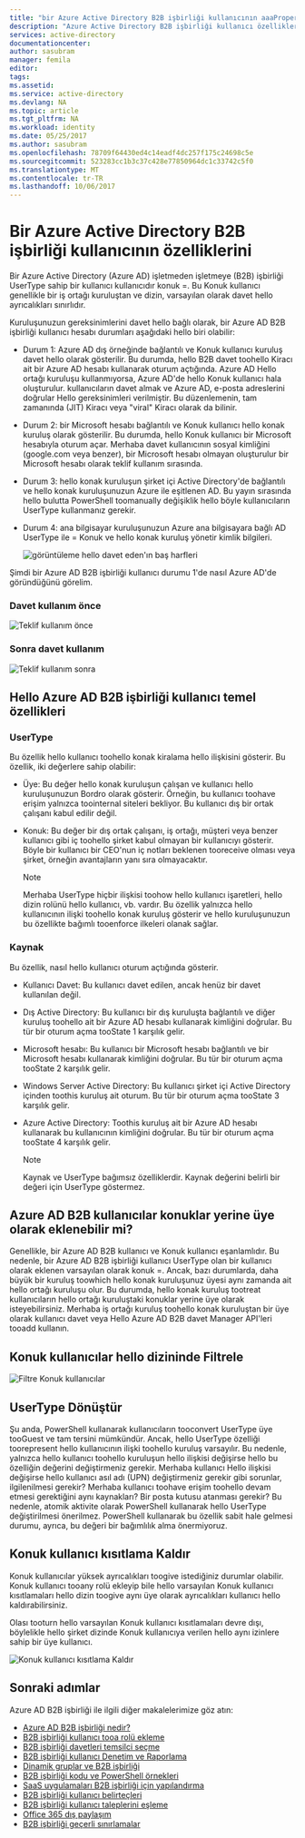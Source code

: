 ```yaml
---
title: "bir Azure Active Directory B2B işbirliği kullanıcının aaaProperties | Microsoft Docs"
description: "Azure Active Directory B2B işbirliği kullanıcı özellikleri yapılandırılabilir"
services: active-directory
documentationcenter: 
author: sasubram
manager: femila
editor: 
tags: 
ms.assetid: 
ms.service: active-directory
ms.devlang: NA
ms.topic: article
ms.tgt_pltfrm: NA
ms.workload: identity
ms.date: 05/25/2017
ms.author: sasubram
ms.openlocfilehash: 78709f64430ed4c14eadf4dc257f175c24698c5e
ms.sourcegitcommit: 523283cc1b3c37c428e77850964dc1c33742c5f0
ms.translationtype: MT
ms.contentlocale: tr-TR
ms.lasthandoff: 10/06/2017
---
```

# <a name="properties-of-an-azure-active-directory-b2b-collaboration-user"></a>Bir Azure Active Directory B2B işbirliği kullanıcının özelliklerini

Bir Azure Active Directory (Azure AD) işletmeden işletmeye (B2B) işbirliği UserType sahip bir kullanıcı kullanıcıdır konuk =. Bu Konuk kullanıcı genellikle bir iş ortağı kuruluştan ve dizin, varsayılan olarak davet hello ayrıcalıkları sınırlıdır.

Kuruluşunuzun gereksinimlerini davet hello bağlı olarak, bir Azure AD B2B işbirliği kullanıcı hesabı durumları aşağıdaki hello biri olabilir:

- Durum 1: Azure AD dış örneğinde bağlantılı ve Konuk kullanıcı kuruluş davet hello olarak gösterilir. Bu durumda, hello B2B davet toohello Kiracı ait bir Azure AD hesabı kullanarak oturum açtığında. Azure AD Hello ortağı kuruluşu kullanmıyorsa, Azure AD'de hello Konuk kullanıcı hala oluşturulur. kullanıcıların davet almak ve Azure AD, e-posta adreslerini doğrular Hello gereksinimleri verilmiştir. Bu düzenlemenin, tam zamanında (JIT) Kiracı veya "viral" Kiracı olarak da bilinir.

- Durum 2: bir Microsoft hesabı bağlantılı ve Konuk kullanıcı hello konak kuruluş olarak gösterilir. Bu durumda, hello Konuk kullanıcı bir Microsoft hesabıyla oturum açar. Merhaba davet kullanıcının sosyal kimliğini (google.com veya benzer), bir Microsoft hesabı olmayan oluşturulur bir Microsoft hesabı olarak teklif kullanım sırasında.

- Durum 3: hello konak kuruluşun şirket içi Active Directory'de bağlantılı ve hello konak kuruluşunuzun Azure ile eşitlenen AD. Bu yayın sırasında hello bulutta PowerShell toomanually değişiklik hello böyle kullanıcıların UserType kullanmanız gerekir.

- Durum 4: ana bilgisayar kuruluşunuzun Azure ana bilgisayara bağlı AD UserType ile = Konuk ve hello konak kuruluş yönetir kimlik bilgileri.

  ![görüntüleme hello davet eden'ın baş harfleri](media/active-directory-b2b-user-properties/redemption-diagram.png)


Şimdi bir Azure AD B2B işbirliği kullanıcı durumu 1'de nasıl Azure AD'de göründüğünü görelim.

### <a name="before-invitation-redemption"></a>Davet kullanım önce

![Teklif kullanım önce](media/active-directory-b2b-user-properties/before-redemption.png)

### <a name="after-invitation-redemption"></a>Sonra davet kullanım

![Teklif kullanım sonra](media/active-directory-b2b-user-properties/after-redemption.png)

## <a name="key-properties-of-hello-azure-ad-b2b-collaboration-user"></a>Hello Azure AD B2B işbirliği kullanıcı temel özellikleri
### <a name="usertype"></a>UserType
Bu özellik hello kullanıcı toohello konak kiralama hello ilişkisini gösterir. Bu özellik, iki değerlere sahip olabilir:
- Üye: Bu değer hello konak kuruluşun çalışan ve kullanıcı hello kuruluşunuzun Bordro olarak gösterir. Örneğin, bu kullanıcı toohave erişim yalnızca toointernal siteleri bekliyor. Bu kullanıcı dış bir ortak çalışanı kabul edilir değil.

- Konuk: Bu değer bir dış ortak çalışanı, iş ortağı, müşteri veya benzer kullanıcı gibi iç toohello şirket kabul olmayan bir kullanıcıyı gösterir. Böyle bir kullanıcı bir CEO'nun iç notları beklenen tooreceive olması veya şirket, örneğin avantajların yanı sıra olmayacaktır.

  > [!NOTE]
  > Merhaba UserType hiçbir ilişkisi toohow hello kullanıcı işaretleri, hello dizin rolünü hello kullanıcı, vb. vardır. Bu özellik yalnızca hello kullanıcının ilişki toohello konak kuruluş gösterir ve hello kuruluşunuzun bu özellikte bağımlı tooenforce ilkeleri olanak sağlar.

### <a name="source"></a>Kaynak
Bu özellik, nasıl hello kullanıcı oturum açtığında gösterir.

- Kullanıcı Davet: Bu kullanıcı davet edilen, ancak henüz bir davet kullanılan değil.

- Dış Active Directory: Bu kullanıcı bir dış kuruluşta bağlantılı ve diğer kuruluş toohello ait bir Azure AD hesabı kullanarak kimliğini doğrular. Bu tür bir oturum açma tooState 1 karşılık gelir.

- Microsoft hesabı: Bu kullanıcı bir Microsoft hesabı bağlantılı ve bir Microsoft hesabı kullanarak kimliğini doğrular. Bu tür bir oturum açma tooState 2 karşılık gelir.

- Windows Server Active Directory: Bu kullanıcı şirket içi Active Directory içinden toothis kuruluş ait oturum. Bu tür bir oturum açma tooState 3 karşılık gelir.

- Azure Active Directory: Toothis kuruluş ait bir Azure AD hesabı kullanarak bu kullanıcının kimliğini doğrular. Bu tür bir oturum açma tooState 4 karşılık gelir.
  > [!NOTE]
  > Kaynak ve UserType bağımsız özelliklerdir. Kaynak değerini belirli bir değeri için UserType göstermez.

## <a name="can-azure-ad-b2b-users-be-added-as-members-instead-of-guests"></a>Azure AD B2B kullanıcılar konuklar yerine üye olarak eklenebilir mi?
Genellikle, bir Azure AD B2B kullanıcı ve Konuk kullanıcı eşanlamlıdır. Bu nedenle, bir Azure AD B2B işbirliği kullanıcı UserType olan bir kullanıcı olarak eklenen varsayılan olarak konuk =. Ancak, bazı durumlarda, daha büyük bir kuruluş toowhich hello konak kuruluşunuz üyesi aynı zamanda ait hello ortağı kuruluşu olur. Bu durumda, hello konak kuruluş tootreat kullanıcıların hello ortağı kuruluştaki konuklar yerine üye olarak isteyebilirsiniz. Merhaba iş ortağı kuruluş toohello konak kuruluştan bir üye olarak kullanıcı davet veya Hello Azure AD B2B davet Manager API'leri tooadd kullanın.

## <a name="filter-for-guest-users-in-hello-directory"></a>Konuk kullanıcılar hello dizininde Filtrele

![Filtre Konuk kullanıcılar](media/active-directory-b2b-user-properties/filter-guest-users.png)

## <a name="convert-usertype"></a>UserType Dönüştür
Şu anda, PowerShell kullanarak kullanıcıların tooconvert UserType üye tooGuest ve tam tersini mümkündür. Ancak, hello UserType özelliği toorepresent hello kullanıcının ilişki toohello kuruluş varsayılır. Bu nedenle, yalnızca hello kullanıcı toohello kuruluşun hello ilişkisi değişirse hello bu özelliğin değerini değiştirmeniz gerekir. Merhaba kullanıcı Hello ilişkisi değişirse hello kullanıcı asıl adı (UPN) değiştirmeniz gerekir gibi sorunlar, ilgilenilmesi gerekir? Merhaba kullanıcı toohave erişim toohello devam etmesi gerektiğini aynı kaynakları? Bir posta kutusu atanması gerekir? Bu nedenle, atomik aktivite olarak PowerShell kullanarak hello UserType değiştirilmesi önerilmez. PowerShell kullanarak bu özellik sabit hale gelmesi durumu, ayrıca, bu değeri bir bağımlılık alma önermiyoruz.

## <a name="remove-guest-user-limitations"></a>Konuk kullanıcı kısıtlama Kaldır
Konuk kullanıcılar yüksek ayrıcalıkları toogive istediğiniz durumlar olabilir. Konuk kullanıcı tooany rolü ekleyip bile hello varsayılan Konuk kullanıcı kısıtlamaları hello dizin toogive aynı üye olarak ayrıcalıkları kullanıcı hello kaldırabilirsiniz.

Olası tooturn hello varsayılan Konuk kullanıcı kısıtlamaları devre dışı, böylelikle hello şirket dizinde Konuk kullanıcıya verilen hello aynı izinlere sahip bir üye kullanıcı.

![Konuk kullanıcı kısıtlama Kaldır](media/active-directory-b2b-user-properties/remove-guest-limitations.png)

## <a name="next-steps"></a>Sonraki adımlar

Azure AD B2B işbirliği ile ilgili diğer makalelerimize göz atın:

* [Azure AD B2B işbirliği nedir?](active-directory-b2b-what-is-azure-ad-b2b.md)
* [B2B işbirliği kullanıcı tooa rolü ekleme](active-directory-b2b-add-guest-to-role.md)
* [B2B işbirliği davetleri temsilci seçme](active-directory-b2b-delegate-invitations.md)
* [B2B işbirliği kullanıcı Denetim ve Raporlama](active-directory-b2b-auditing-and-reporting.md)
* [Dinamik gruplar ve B2B işbirliği](active-directory-b2b-dynamic-groups.md)
* [B2B işbirliği kodu ve PowerShell örnekleri](active-directory-b2b-code-samples.md)
* [SaaS uygulamaları B2B işbirliği için yapılandırma](active-directory-b2b-configure-saas-apps.md)
* [B2B işbirliği kullanıcı belirteçleri](active-directory-b2b-user-token.md)
* [B2B işbirliği kullanıcı taleplerini eşleme](active-directory-b2b-claims-mapping.md)
* [Office 365 dış paylaşım](active-directory-b2b-o365-external-user.md)
* [B2B işbirliği geçerli sınırlamalar](active-directory-b2b-current-limitations.md)
